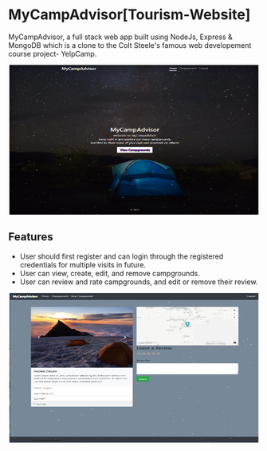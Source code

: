 # MyCampAdvisor[Tourism-Website]
MyCampAdvisor, a full stack web app built using NodeJs, Express & MongoDB which is a clone to the Colt Steele's famous web developement course project- YelpCamp.

<p align="center">
<img src="https://github.com/Ankitabit3496/MyCampAdvisor/blob/main/Images/Image_1.png" height="300" width="500">
</p>

## Features
- User should first register and can login through the registered credentials for multiple visits in future.
- User can view, create, edit, and remove campgrounds.
- User can review and rate campgrounds, and edit or remove their review.

<p align="center">
<img src=https://github.com/Ankitabit3496/MyCampAdvisor/blob/main/Images/Image_2.png height="300" width="500">
</p>
